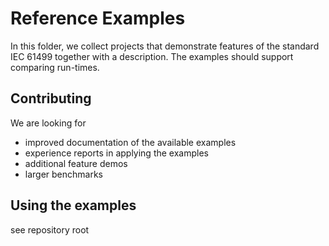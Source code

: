 # Reference Examples 

In this folder, we collect projects that demonstrate features of the standard IEC 61499 together with a description. The examples should support comparing run-times.

## Contributing
We are looking for
- improved documentation of the available examples
- experience reports in applying the examples
- additional feature demos 
- larger benchmarks

## Using the examples
see repository root

